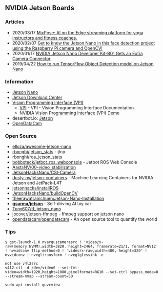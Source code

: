 ## NVIDIA Jetson Boards


### Articles
- 2020/03/17 [MixPose: AI on the Edge streaming platform for yoga instructors and fitness coaches.](https://www.hackster.io/mixpose/mixpose-722df5#toc-step-4--setup-webrtc-6)
- 2020/02/07 [Get to know the Jetson Nano in this face detection project using the Raspberry Pi camera and OpenCV!](https://maker.pro/nvidia-jetson/tutorial/real-time-face-detection-on-jetson-nano-using-opencv)
- 2020/01/17 [NVIDIA Jetson Nano Developer Kit-B01 Gets an Extra Camera Connector](https://www.cnx-software.com/2020/01/17/nvidia-jetson-nano-developer-kit-b01-gets-an-extra-camera-connector/)
- 2019/04/22 [How to run TensorFlow Object Detection model on Jetson Nano](https://medium.com/swlh/how-to-run-tensorflow-object-detection-model-on-jetson-nano-8f8c6d4352e8)



### Information
- [Jetson Nano](https://elinux.org/Jetson_Nano)
- [Jetson Download Center](https://developer.nvidia.com/embedded/downloads)
- [Vision Programming Interface (VPI)](https://developer.nvidia.com/embedded/vpi)
    - [VPI](https://docs.nvidia.com/vpi/index.html) - VPI - Vision Programming Interface Documentation
    - [NVIDIA Vision Programming Interface (VPI) Demo](https://developer.ridgerun.com/wiki/index.php?title=NVIDIA_Vision_Programming_Interface_(VPI)_Demo)
- desertbot.io: [Jetson](https://desertbot.io/jetson/)
- [OpenDataCam](https://opendata.cam/)

### Open Source
- [elloza/awesome-jetson-nano](https://github.com/elloza/awesome-jetson-nano)
- [rbonghi/jetson_stats](https://github.com/rbonghi/jetson_stats) - jtop
- [rbonghi/ros_jetson_stats](https://github.com/rbonghi/ros_jetson_stats)
- [bobboteck/jetbot_ros_webconsole](https://github.com/bobboteck/jetbot_ros_webconsole) - Jetbot ROS Web Console
- [AastaNV/00-video_stabilization](https://github.com/AastaNV/00-video_stabilization)
- [JetsonHacksNano/CSI-Camera](https://github.com/JetsonHacksNano/CSI-Camera)
- [dusty-nv/jetson-containers](https://github.com/dusty-nv/jetson-containers) - Machine Learning Containers for NVIDIA Jetson and JetPack-L4T
- [jetsonhacks/installROS](https://github.com/jetsonhacks/installROS)
- [JetsonHacksNano/buildOpenCV](https://github.com/JetsonHacksNano/buildOpenCV)
- [theerawatramchuen/Jetson-Nano-Installation](https://github.com/theerawatramchuen/Jetson-Nano-Installation) 
- [**gsurma/jetson**](https://github.com/gsurma/jetson) - Self-driving AI toy car
- [Tony607/tf_jetson_nano](https://github.com/Tony607/tf_jetson_nano)
- [jocover/jetson-ffmpeg](https://github.com/jocover/jetson-ffmpeg) - ffmpeg support on jetson nano
- [opendatacam/opendatacam](https://github.com/opendatacam/opendatacam) - An open source tool to quantify the world


### Tips
```
$ gst-launch-1.0 nvarguscamerasrc ! 'video/x-raw(memory:NVMM),width=3820, height=2464, framerate=21/1, format=NV12' ! nvvidconv flip-method=0 ! 'video/x-raw,width=480, height=320' ! nvvidconv ! nvegltransform ! nveglglessink -e
```

```
not use v4l2src
v4l2-ctl -d /dev/video0 --set-fmt-video=width=1920,height=1080,pixelformat=RG10 --set-ctrl bypass_mode=0 --stream-mmap --stream-count=50
```

```
sudo apt install guvcview
```

